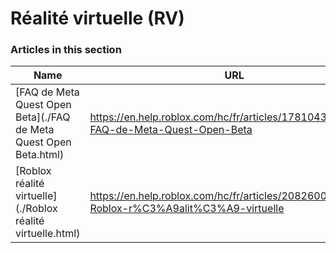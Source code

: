 # Réalité virtuelle (RV)  
### Articles in this section
Name|URL
-|-
[FAQ de Meta Quest Open Beta](./FAQ de Meta Quest Open Beta.html) |https://en.help.roblox.com/hc/fr/articles/17810433924628-FAQ-de-Meta-Quest-Open-Beta
[Roblox réalité virtuelle](./Roblox réalité virtuelle.html) |https://en.help.roblox.com/hc/fr/articles/208260046-Roblox-r%C3%A9alit%C3%A9-virtuelle